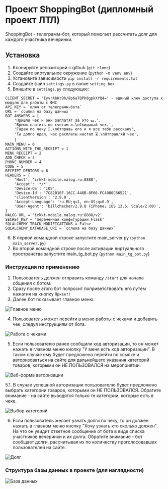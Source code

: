 # Проект ShoppingBot (дипломный проект ЛТЛ)

ShoppingBot - телеграмм-бот, который помогает рассчитать долг для каждого участника вечеринки.

## Установка

1. Клонируйте репозиторий с github (`git clone`)
2. Создайте виртуальное окружение (`python -m venv env`)
3. Установите зависимости `pip install -r requirements.txt`
4. Создайте файл `settings.py` в папке `setting_box`
5. Впишите в `settings.py` следующее:
```
CLIENT_SECRET = 'IyvrAbKt9h/8p6a7QPh8gpkXYQ4=' - единый ключ доступа к модулю для работы с ФНС
API_KEY = `ключ от телеграмм-бота`
URL = `ссылка на базу данных`
BOT_ANSWERS = [
    'Пришли чек и они заплатят за это 💵.',
    'Время платить по счетам ⚖️.\nСкидывай чек.',
    'Гадаю по чеку 🔮.\nОтправь его и я все тебе расскажу',
    'Ты долго ждал, час расплаты настал ⌛.\nОтправляй чек',
    ]
MAIN_MENU = 0
ACTIONS_WITH_THE_RECEIPT = 1
MENU_RECEIPT = 2
ADD_CHECK = 3
PHONE_NUMBER = 4
CODE = 5
RECEIPT_DEBTORS = 6
HEADERS = {
    'Host': 'irkkt-mobile.nalog.ru:8888',
    'Accept': '*/*',
    'Device-OS': 'iOS',
    'Device-Id': '7C82010F-16CC-446B-8F66-FC4080C66521',
    'clientVersion': '2.9.0',
    'Accept-Language': 'ru-RU;q=1, en-US;q=0.9',
    'User-Agent': 'billchecker/2.9.0 (iPhone; iOS 13.6; Scale/2.00)',
}
NALOG_URL = 'irkkt-mobile.nalog.ru:8888/v2'
SECRET_KEY = 'переменная конфигурации Flask'
SQLALCHEMY_TRACK_MODIFICATIONS = False
SQLALCHEMY_DATABASE_URI = `сслыка на базу данных`
```
6. В первой командной строке запустите main_server.py (`python main_server.py`)
7. Во второй командной строке после активации виртуального пространства запустите main_tg_bot.py (`python main_tg_bot.py`)

### Инструкция по применению

1. Пользователь должен отправить команду `/start` для начала общения с ботом.
2. Сразу после этого бот попросит поприветствовать его путем нажатия на кнопку `Привет!`
3. Далее бот показывает главное меню:

![Главное меню](https://raw.githubusercontent.com/Vladislav-opto/Shopping_Bot_Final/main/images/%D0%A1%D0%BD%D0%B8%D0%BC%D0%BE%D0%BA3.PNG)

4. Пользователь может перейти в меню работы с чеками и добавить чек, следуя инструкциям от бота.

![Работа с чеками](https://raw.githubusercontent.com/Vladislav-opto/Shopping_Bot_Final/main/images/%D0%A1%D0%BD%D0%B8%D0%BC%D0%BE%D0%BA1.PNG)

5. Если пользователю ранее сообщили код авторизации, то он может нажать в главном меню кнопку "У меня есть код авторизации". В таком случае ему будет предложено перейти по ссылке и авторизоваться на сайте для дальнейшего указания категорий товаров, которыми он НЕ ПОЛЬЗОВАЛСЯ на мероприятии.

![Веб-форма авторизации](https://raw.githubusercontent.com/Vladislav-opto/Shopping_Bot_Final/main/images/%D0%A1%D0%BD%D0%B8%D0%BC%D0%BE%D0%BA5.PNG)

5.1. В случае успешной авторизации пользователю будет предложено выбрать категории товаров, которыми он НЕ ПОЛЬЗОВАЛСЯ.
Обратите внимание - на сайте выводятся только те категории, которые есть в чеке.

![Выбор категорий](https://raw.githubusercontent.com/Vladislav-opto/Shopping_Bot_Final/main/images/%D0%A1%D0%BD%D0%B8%D0%BC%D0%BE%D0%BA6.PNG)

6. Если пользователь желает узнать долги по чеку, то он должен нажать в главном меню кнопку "Хочу узнать кто сколько должен".
На что он увидит ответное сообщение от бота в виде списка участников вечеринки и их долга.
Обратите внимание - бот сообщает долги, рассчитывая их по количеству проголосовавших пользователей на сайте.

![Долг](https://raw.githubusercontent.com/Vladislav-opto/Shopping_Bot_Final/main/images/%D0%A1%D0%BD%D0%B8%D0%BC%D0%BE%D0%BA4.PNG)

### Структура базы данных в проекте (для наглядности)

![База данных](https://raw.githubusercontent.com/Vladislav-opto/Shopping_Bot_Final/main/images/db_image.jpg)
